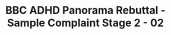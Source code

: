 ---
title: BBC ADHD Panorama Rebuttal - Sample Complaint Stage 2 - 02
permalink: /bbc-adhd-sample-2-02/
redirect_to: https://neveroff.notion.site/Sample-Complaint-2-02-Bias-NHS-Assessment-and-Private-Sector-Misrepresentation-f4bdb59888cc4813b6ca008f8a6949ef
---
